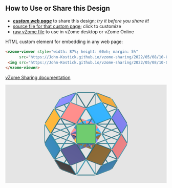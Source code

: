 
## How to Use or Share this Design

 - [***custom web page***][post] to share this design; *try it before you share it!*
 - [source file for that custom page][source]; click to customize
 - [raw vZome file][raw] to use in vZome desktop or vZome Online
 
 HTML custom element for embedding in any web page:
 ```html
<vzome-viewer style="width: 87%; height: 60vh; margin: 5%"
       src="https://John-Kostick.github.io/vzome-sharing/2022/05/08/10-08-46-Rhombicosidodeca/Rhombicosidodeca.vZome" >
  <img src="https://John-Kostick.github.io/vzome-sharing/2022/05/08/10-08-46-Rhombicosidodeca/Rhombicosidodeca.png" />
</vzome-viewer>
 ```

[vZome Sharing documentation](https://vzome.github.io/vzome/sharing.html#how-it-works)

![Image](<Rhombicosidodeca.png>)


[post]: <https://John-Kostick.github.io/vzome-sharing/2022/05/08/Rhombicosidodeca-10-08-46.html>
[source]: <https://github.com/John-Kostick/vzome-sharing/edit/main/_posts/2022-05-08-Rhombicosidodeca-10-08-46.md>
[raw]: <https://raw.githubusercontent.com/John-Kostick/vzome-sharing/main/2022/05/08/10-08-46-Rhombicosidodeca/Rhombicosidodeca.vZome>